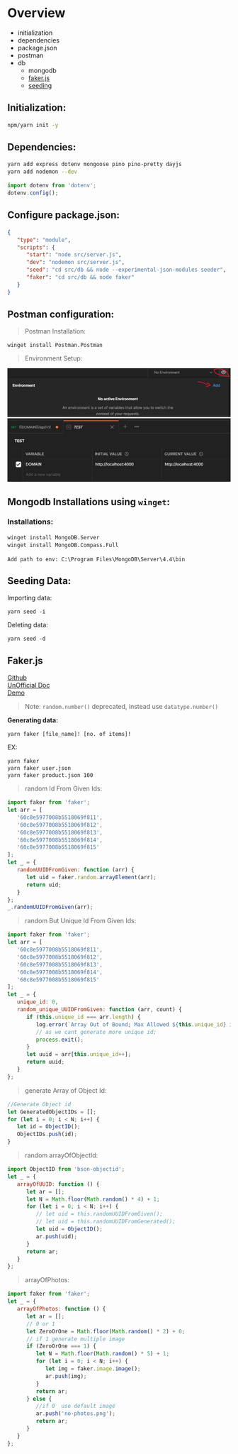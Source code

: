 # Overview

-  initialization
-  dependencies
-  package.json
-  postman
-  db
   -  mongodb
   -  [faker.js](#faker)
   -  [seeding](#seed)

## Initialization:

```bash
npm/yarn init -y
```

## Dependencies:

```bash
yarn add express dotenv mongoose pino pino-pretty dayjs
yarn add nodemon --dev
```

```ts
import dotenv from 'dotenv';
dotenv.config();
```

## Configure package.json:

```json
{
   "type": "module",
   "scripts": {
      "start": "node src/server.js",
      "dev": "nodemon src/server.js",
      "seed": "cd src/db && node --experimental-json-modules seeder",
      "faker": "cd src/db && node faker"
   }
}
```

## Postman configuration:

> Postman Installation:

```
winget install Postman.Postman
```

> Environment Setup:

![postman-1](./img/postman1.jpg) ![postman-2](./img/postman2.jpg)

## Mongodb Installations using `winget`:

### Installations:

```cmd
winget install MongoDB.Server
winget install MongoDB.Compass.Full
```

`Add path to env: C:\Program Files\MongoDB\Server\4.4\bin`

<div id="seed"/>

## Seeding Data:

Importing data:

```
yarn seed -i
```

Deleting data:

```
yarn seed -d
```

<div id="faker" ></div>

## Faker.js

[Github](https://github.com/marak/Faker.js/)\
[UnOfficial Doc](https://fakerjsdocs.netlify.app/)\
[Demo](https://rawgit.com/Marak/faker.js/master/examples/browser/index.html)

> Note: `random.number()` deprecated, instead use `datatype.number()`

**Generating data:**

```
yarn faker [file_name]! [no. of items]!
```

EX:

```
yarn faker
yarn faker user.json
yarn faker product.json 100
```

> random Id From Given Ids:

```js
import faker from 'faker';
let arr = [
   '60c8e5977008b5518069f811',
   '60c8e5977008b5518069f812',
   '60c8e5977008b5518069f813',
   '60c8e5977008b5518069f814',
   '60c8e5977008b5518069f815'
];
let _ = {
   randomUUIDFromGiven: function (arr) {
      let uid = faker.random.arrayElement(arr);
      return uid;
   }
};
_.randomUUIDFromGiven(arr);
```

> random But Unique Id From Given Ids:

```js
import faker from 'faker';
let arr = [
   '60c8e5977008b5518069f811',
   '60c8e5977008b5518069f812',
   '60c8e5977008b5518069f813',
   '60c8e5977008b5518069f814',
   '60c8e5977008b5518069f815'
];
let _ = {
   unique_id: 0,
   random_unique_UUIDFromGiven: function (arr, count) {
      if (this.unique_id === arr.length) {
         log.error(`Array Out of Bound; Max Allowed ${this.unique_id} items`);
         // as we cant generate more unique id;
         process.exit();
      }
      let uuid = arr[this.unique_id++];
      return uuid;
   }
};
```

> generate Array of Object Id:

```js
//Generate Object id
let GeneratedObjectIDs = [];
for (let i = 0; i < N; i++) {
   let id = ObjectID();
   ObjectIDs.push(id);
}
```

> random arrayOfObjectId:

```js
import ObjectID from 'bson-objectid';
let _ = {
   arrayOfUUID: function () {
      let ar = [];
      let N = Math.floor(Math.random() * 4) + 1;
      for (let i = 0; i < N; i++) {
         // let uid = this.randomUUIDFromGiven();
         // let uid = this.randomUUIDFromGenerated();
         let uid = ObjectID();
         ar.push(uid);
      }
      return ar;
   }
};
```

> arrayOfPhotos:

```js
import faker from 'faker';
let _ = {
   arrayOfPhotos: function () {
      let ar = [];
      // 0 or 1
      let ZeroOrOne = Math.floor(Math.random() * 2) + 0;
      // if 1 generate multiple image
      if (ZeroOrOne === 1) {
         let N = Math.floor(Math.random() * 5) + 1;
         for (let i = 0; i < N; i++) {
            let img = faker.image.image();
            ar.push(img);
         }
         return ar;
      } else {
         //if 0  use default image
         ar.push('no-photos.png');
         return ar;
      }
   }
};
```
